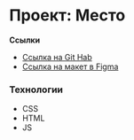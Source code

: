 # Проект: Место

**Ссылки**

* [Ссылка на Git Hab](http://127.0.0.1:5500/index.html)
* [Ссылка на макет в Figma](https://www.figma.com/file/2cn9N9jSkmxD84oJik7xL7/JavaScript.-Sprint-4?node-id=0%3A1)

### Технологии

* CSS
* HTML
* JS
